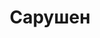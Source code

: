 --- 
title: "Сарушен" 
site: "www.sarushen.com.ua" 
town: "Севастополь" 
tel: ["(0692)45-01-99"] 
address: "Россия, АР Крым, г. Севастополь, пр. Ген. Острякова, 52 (Дом быта, 3-й этаж)" 
mail: "sarushen@optima.com.ua" 
--- 